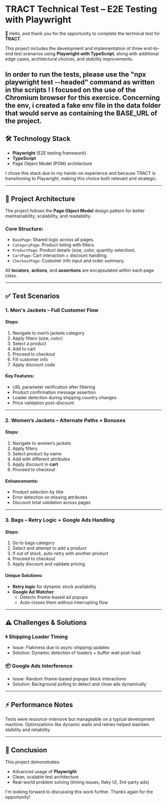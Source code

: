 # TRACT Technical Test – E2E Testing with Playwright

👋 Hello, and thank you for the opportunity to complete the technical test for **TRACT**.

This project includes the development and implementation of three end-to-end test scenarios using **Playwright with TypeScript**, along with additional edge cases, architectural choices, and stability improvements.

In order to run the tests, please use the "npx playwright test --headed" command as written in the scripts ! 
I focused on the use of the Chromium browser for this exercice.
Concerning the env, i created a fake env file in the data folder that would serve as containing the BASE_URL of the project.
---

## 🛠️ Technology Stack

- **Playwright** (E2E testing framework)
- **TypeScript**
- Page Object Model (POM) architecture

I chose this stack due to my hands-on experience and because TRACT is transitioning to Playwright, making this choice both relevant and strategic.

---

## 📁 Project Architecture

The project follows the **Page Object Model** design pattern for better maintainability, scalability, and readability.

### Core Structure:

- `BasePage`: Shared logic across all pages.
- `CategoryPage`: Product listing with filters.
- `ProductPage`: Product details (size, color, quantity selection).
- `CartPage`: Cart interaction + discount handling.
- `CheckoutPage`: Customer info input and order summary.

All **locators**, **actions**, and **assertions** are encapsulated within each page class.

---

## ✅ Test Scenarios

### 1. Men's Jackets – Full Customer Flow

#### Steps:
1. Navigate to men’s jackets category
2. Apply filters (size, color)
3. Select a product
4. Add to cart
5. Proceed to checkout
6. Fill customer info
7. Apply discount code

#### Key Features:
- URL parameter verification after filtering
- Product confirmation message assertion
- Loader detection during shipping country changes
- Price validation post-discount

---

### 2. Women’s Jackets – Alternate Paths + Bonuses

#### Steps:
1. Navigate to women’s jackets
2. Apply filters
3. Select product by name
4. Add with different attributes
5. Apply discount in **cart**
6. Proceed to checkout

#### Enhancements:
- Product selection by title
- Error detection on missing attributes
- Discount total validation across pages

---

### 3. Bags – Retry Logic + Google Ads Handling

#### Steps:
1. Go to bags category
2. Select and attempt to add a product
3. If out of stock, auto-retry with another product
4. Proceed to checkout
5. Apply discount and validate pricing

#### Unique Solutions:
- **Retry logic** for dynamic stock availability
- **Google Ad Watcher**:
    - Detects iframe-based ad popups
    - Auto-closes them without interrupting flow

---

## ⚠️ Challenges & Solutions

### 🌀 Shipping Loader Timing
- Issue: Flakiness due to async shipping updates
- Solution: Dynamic detection of loaders + buffer wait post-load

### 📦 Google Ads Interference
- Issue: Random iframe-based popups block interactions
- Solution: Background polling to detect and close ads dynamically

---

## ⚡ Performance Notes

Tests were resource-intensive but manageable on a typical development machine. Optimizations like dynamic waits and retries helped maintain stability and reliability.

---

## 🧠 Conclusion

This project demonstrates:
- Advanced usage of **Playwright**
- Clean, scalable test architecture
- Real-world problem solving (timing issues, flaky UI, 3rd-party ads)

I'm looking forward to discussing this work further. Thanks again for the opportunity!


